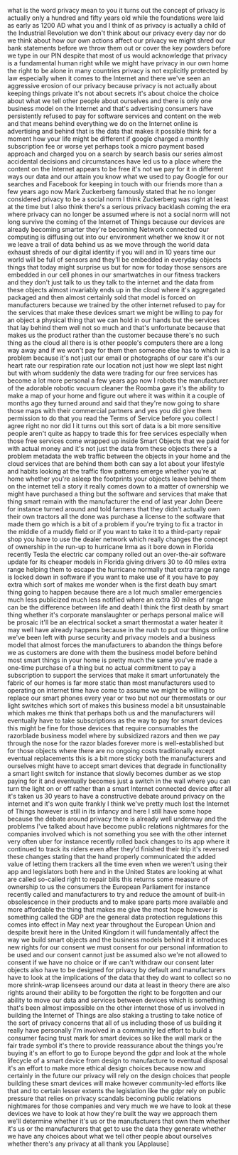 
what is the word privacy mean to you it
turns out the concept of privacy is
actually only a hundred and fifty years
old while the foundations were laid as
early as 1200 AD what you and I think of
as privacy is actually a child of the
Industrial Revolution we don&#39;t think
about our privacy every day nor do we
think about how our own actions affect
our privacy
we might shred our bank statements
before we throw them out or cover the
key powders before we type in our PIN
despite that most of us would
acknowledge that privacy is a
fundamental human right while we might
have privacy in our own home the right
to be alone in many countries privacy is
not explicitly protected by law
especially when it comes to the Internet
and there we&#39;ve seen an aggressive
erosion of our privacy because privacy
is not actually about keeping things
private it&#39;s not about secrets it&#39;s
about choice the choice about what we
tell other people about ourselves and
there is only one business model on the
Internet and that&#39;s advertising
consumers have persistently refused to
pay for software services and content on
the web and that means behind everything
we do on the Internet
online is advertising and behind that is
the data that makes it possible think
for a moment how your life might be
different if google charged a monthly
subscription fee or worse yet perhaps
took a micro payment based approach and
charged you on a search by search basis
our series almost accidental decisions
and circumstances have led us to a place
where the content on the Internet
appears to be free it&#39;s not we pay for
it in different ways our data and our
attain
you know what we used to pay Google for
our searches and Facebook for keeping in
touch with our friends more than a few
years ago now
Mark Zuckerberg famously stated that he
no longer considered privacy to be a
social norm
I think Zuckerberg was right at least at
the time but I also think there&#39;s a
serious privacy backlash coming the era
where privacy can no longer be assumed
where is not a social norm will not long
survive the coming of the Internet of
Things because our devices are already
becoming smarter they&#39;re becoming
Network connected our computing is
diffusing out into our environment
whether we know it or not we leave a
trail of data behind us as we move
through the world data exhaust shreds of
our digital identity if you will and in
10 years time our world will be full of
sensors and they&#39;ll be embedded in
everyday objects things that today might
surprise us but for now for today those
sensors are embedded in our cell phones
in our smartwatches in our fitness
trackers and they don&#39;t just talk to us
they talk to the internet and the data
from these objects almost invariably
ends up in the cloud where it&#39;s
aggregated packaged and then almost
certainly sold that model is forced on
manufacturers because we trained by the
other internet refused to pay for the
services that make these devices smart
we might be willing to pay for an object
a physical thing that we can hold in our
hands but the services that lay behind
them well not so much and that&#39;s
unfortunate because that makes us the
product rather than the customer because
there&#39;s no such thing as the cloud all
there is is other people&#39;s computers
there are a long way away and if we
won&#39;t pay for them then someone else has
to which is a problem because it&#39;s not
just our email or photographs of our
care
it&#39;s our heart rate our respiration rate
our location not just how we slept last
night but with whom suddenly the data
were trading for our free services has
become a lot more personal a few years
ago now I robots the manufacturer of the
adorable robotic vacuum cleaner the
Roomba gave it&#39;s the ability to make a
map of your home and figure out where it
was within it a couple of months ago
they turned around and said that they&#39;re
now going to share those maps with their
commercial partners and yes you did give
them permission to do that you read the
Terms of Service before you collect I
agree right no nor did I it turns out
this sort of data is a bit more
sensitive people aren&#39;t quite as happy
to trade this for free services
especially when those free services come
wrapped up inside Smart Objects that we
paid for with actual money and it&#39;s not
just the data from these objects there&#39;s
a problem metadata the web traffic
between the objects in your home and the
cloud services that are behind them both
can say a lot about your lifestyle and
habits looking at the traffic flow
patterns emerge whether you&#39;re at home
whether you&#39;re asleep the footprints
your objects leave behind them on the
internet tell a story it really comes
down to a matter of ownership we might
have purchased a thing but the software
and services that make that thing smart
remain with the manufacturer the end of
last year John Deere for instance turned
around and told farmers that they didn&#39;t
actually own their own tractors all the
done was purchase a license to the
software that made them go which is a
bit of a problem if you&#39;re trying to fix
a tractor in the middle of a muddy field
or if you want to take it to a
third-party repair shop you have to use
the dealer network which really changes
the
concept of ownership in the run-up to
hurricane
Irma as it bore down in Florida recently
Tesla the electric car company rolled
out an over-the-air software update for
its cheaper models in Florida giving
drivers 30 to 40 miles extra range
helping them to escape the hurricane
normally that extra range range is
locked down in software if you want to
make use of it you have to pay extra
which sort of makes me wonder when is
the first death buy smart thing going to
happen because there are a lot much
smaller emergencies much less publicized
much less notified where an extra 30
miles of range can be the difference
between life and death
I think the first death by smart thing
whether it&#39;s corporate manslaughter or
perhaps personal malice will be prosaic
it&#39;ll be an electrical socket a smart
thermostat a water heater it may well
have already happens because in the rush
to put our things online we&#39;ve been left
with purse security and privacy models
and a business model that almost forces
the manufacturers to abandon the things
before we as customers are done with
them the business model before behind
most smart things in your home is pretty
much the same you&#39;ve made a one-time
purchase of a thing but no actual
commitment to pay a subscription to
support the services that make it smart
unfortunately the fabric of our homes is
far more static than most manufacturers
used to operating on internet time have
come to assume we might be willing to
replace our smart phones every year or
two but not our thermostats or our light
switches which sort of makes this
business model a bit unsustainable which
makes me think that perhaps both us and
the manufacturers will eventually have
to take subscriptions as the way to pay
for smart devices this might be fine for
those devices that require consumables
the razorblade business model where
by subsidized razors and then we pay
through the nose for the razor blades
forever more is well-established but for
those objects where there are no ongoing
costs
traditionally except eventual
replacements this is a bit more sticky
both the manufacturers and ourselves
might have to accept smart devices that
degrade in functionality a smart light
switch for instance that slowly becomes
dumber as we stop paying for it and
eventually becomes just a switch in the
wall where you can turn the light on or
off rather than a smart Internet
connected device after all it&#39;s taken us
30 years to have a constructive debate
around privacy on the internet and it&#39;s
won quite frankly I think we&#39;ve pretty
much lost the Internet of Things however
is still in its infancy and here I still
have some hope because the debate around
privacy there is already well underway
and the problems I&#39;ve talked about have
become public relations nightmares for
the companies involved which is not
something you see with the other
internet very often uber for instance
recently rolled back changes to its app
where it continued to track its riders
even after they&#39;d finished their trip
it&#39;s reversed these changes stating that
the hand properly communicated the added
value of letting them trackers all the
time even when we weren&#39;t using their
app and legislators both here and in the
United States are looking at what are
called so-called right to repair bills
this returns some measure of ownership
to us the consumers the European
Parliament for instance recently called
and manufacturers to try and reduce the
amount of built-in obsolescence in their
products and to make spare parts more
available and more affordable the thing
that makes me give the most hope however
is something called the GDP are the
general data protection regulations this
comes into effect in May next year
throughout the European Union and
despite brexit here in the United
Kingdom
it will fundamentally affect the way we
build smart objects and the business
models behind it it introduces new
rights for our consent
we must consent for our personal
information to be used and our consent
cannot just be assumed also we&#39;re not
allowed to consent if we have no choice
or if we can&#39;t withdraw our consent
later objects also have to be designed
for privacy by default and manufacturers
have to look at the implications of the
data that they do want to collect
so no more shrink-wrap licensees around
our data at least in theory there are
also rights around their ability to be
forgotten the right to be forgotten and
our ability to move our data and
services between devices which is
something that&#39;s been almost impossible
on the other internet those of us
involved in building the Internet of
Things are also staking a trusting to
take notice of the sort of privacy
concerns that all of us including those
of us building it really have personally
I&#39;m involved in a community led effort
to build a consumer facing trust mark
for smart devices so like the wall mark
or the fair trade symbol it&#39;s there to
provide reassurance about the things
you&#39;re buying it&#39;s an effort to go to
Europe beyond the gdpr and look at the
whole lifecycle of a smart device from
design to manufacture to eventual
disposal it&#39;s an effort to make more
ethical design choices because now and
certainly in the future our privacy will
rely on the design choices that people
building these smart devices will make
however community-led efforts like that
and to certain lesser extents the
legislation like the gdpr rely on public
pressure that relies on privacy scandals
becoming public relations nightmares for
those companies and very much we we have
to look at these devices we have to look
at how they&#39;re built the way we approach
them
we&#39;ll determine whether it&#39;s us or the
manufacturers that own them whether it&#39;s
us or the manufacturers that get to use
the data they generate whether we have
any choices about what we tell other
people about ourselves whether there&#39;s
any privacy at all thank you
[Applause]
